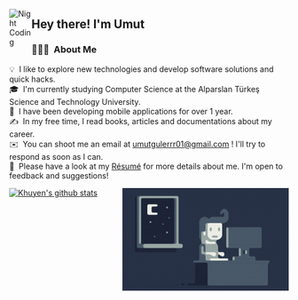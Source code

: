 
<img alt="Night Coding" src="./assets/Hand%20Wave.gif" width='40' align="left"/><h2>Hey there! I'm Umut</h2>

<!-- ## 👋 &nbsp;Hey there! I'm Umut -->

### 👨🏻‍💻 &nbsp;About Me

💡 &nbsp;I like to explore new technologies and develop software solutions and quick hacks.\
🎓 &nbsp;I'm currently studying Computer Science at the Alparslan Türkeş Science and Technology University.\
🌱 &nbsp;I have been developing mobile applications for over 1 year.\
✍️ &nbsp;In my free time, I read books, articles and documentations about my career.\
✉️ &nbsp;You can shoot me an email at umutgulerrr01@gmail.com ! I'll try to respond as soon as I can.\
📄 &nbsp;Please have a look at my [Résumé](http://umutlaguler.com) for more details about me. I'm open to feedback and suggestions!

<img alt="Night Coding" src="https://raw.githubusercontent.com/AVS1508/AVS1508/master/assets/Night-Coding.gif" align="right"/>

[![Khuyen's github stats](https://github-readme-stats.vercel.app/api?username=umutlaguler&count_private=true&show_icons=true&theme=radical&hide_rank=false)](https://github.com/umutlaguler/github-readme-stats)


